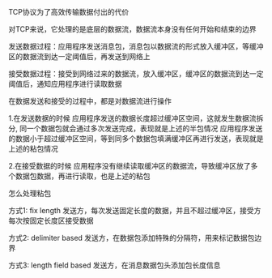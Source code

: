 TCP协议为了高效传输数据付出的代价

对TCP来说，它处理的是底层的数据流，数据流本身没有任何开始和结束的边界

发送数据过程：应用程序发送消息包，消息包以数据流的形式放入缓冲区，等缓冲区的数据流到达一定阈值后，再发送到网络上

接受数据过程：接受到网络过来的数据流，放入缓冲区，缓冲区的数据流到达一定阈值后，通知应用程序进行读取数据

在数据发送和接受的过程中，都是对数据流进行操作

1.在发送数据的时候
应用程序发送的数据长度超过缓冲区空间，这就发生数据流拆分, 同一个数据包就会通过多次发送完成，表现就是上述的半包情况
应用程序发送的数据小于超过缓冲区空间，等到同多个数据包填满缓冲区再进行发送，表现就是上述的粘包情况

2.在接受数据的时候
应用程序没有继续读取缓冲区的数据流，导致缓冲区放了多个数据包数据，再进行读取，也是上述的粘包

怎么处理粘包

方式1: fix length
发送方，每次发送固定长度的数据，并且不超过缓冲区，接受方每次按固定长度区接受数据

方式2: delimiter based
发送方，在数据包添加特殊的分隔符，用来标记数据包边界

方式3: length field based
发送方，在消息数据包头添加包长度信息